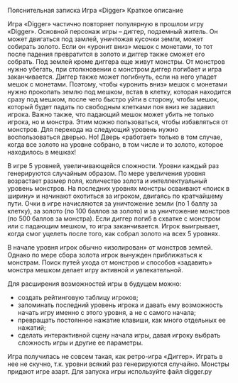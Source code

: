Пояснительная записка
Игра «Digger»
Краткое описание

Игра «Digger» частично повторяет популярную в прошлом игру «Digger». Основной персонаж игры – диггер, подземный житель. Он может двигаться под замлей, уничтожая кусочки земли, может собирать золото. Если он «уронит вниз» мешок с монетами, то тот после падения превратится в золото и диггер также сможет его собрать. Под землей кроме диггера еще живут монстры. От монстров нужно убегать, при столкновении с монстром диггер погибает и игра заканчивается. Диггер также может погибнуть, если на него упадет мешок с монетами. Поэтому, чтобы «уронить вниз» мешок с монетами нужно прокопать землю под мешком, встав в клетку, которая находится сразу под мешком, после чего быстро уйти в сторону, чтобы мешок, который будет падать по свободным клетками поя вниз не задавил игрока. Важно также, что падающий мешок может убить не только игрока, но и монстра. Этим можно пользоваться, чтобы избавляться от монстров. Для перехода на следующий уровень нужно воспользоваться дверью. Но! Дверь «работает» только в том случае, когда все золото на уровне собрано, в том числе и то золото, которое находилось в мешках!

В игре 5 уровней, увеличивающейся сложности. Уровни каждый раз генерируются случайным образом. По мере увеличения уровня возрастает размер поля, количество золота и интеллектуальный уровень монстров. На последних уровнях монстры осваивают «поиск в ширину» и начинают охотиться за игроком, двигаясь по кратчайшему пути. Очки в игре начисляются за уничтожение земли (по 1 баллу за клетку), за золото (по 100 баллов за золото) и за уничтожение монстров (по 500 баллов за монстра). Если диггер погиб в схватке с монстром или с падающим мешком, то игра заканчивается. Игрок выигрывает, когда смог уцелеть после того, как собрал золото на всех 5 уровнях.

В начале уровня игрок обычно «изолирован» от монстров землей. Однако по мере сбора золота игрок вынужден приближаться к монстрам. Поиск путей ухода от монстров и способов «задавить» монстра мешком делает игру активной и увлекательной.
 
Для расширения возможностей игры в будущем можно:
- создать рейтинговую таблицу игроков;
- запоминать последний уровень игрока и давать ему возможность начать игру именно с этого уровня, а не с самого начала;
- превращать постоянное нажатие клавиши, как много отдельных ее нажатий;
- сделать интерактивной сцену начала игры, давая игроку выбрать сложность игры и другие ее параметры.

Игра получилась не совсем такая, как ретро-игра «Диггер». Играть в нее не скучно, т.к. уровни всякий раз генерируются случайно. Монстры придают игре азарт.
Для запуска игры используйте файл digger.py
